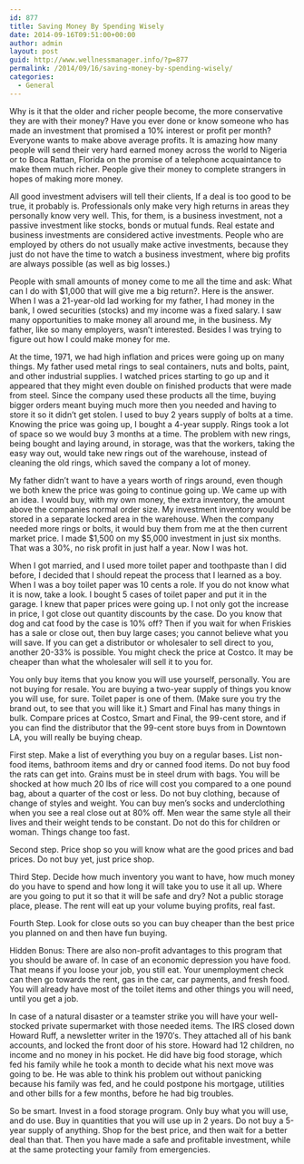 ```yaml
---
id: 877
title: Saving Money By Spending Wisely
date: 2014-09-16T09:51:00+00:00
author: admin
layout: post
guid: http://www.wellnessmanager.info/?p=877
permalink: /2014/09/16/saving-money-by-spending-wisely/
categories:
  - General
---
```

Why is it that the older and richer people become, the more conservative they are with their money? Have you ever done or know someone who has made an investment that promised a 10% interest or profit per month? Everyone wants to make above average profits. It is amazing how many people will send their very hard earned money across the world to Nigeria or to Boca Rattan, Florida on the promise of a telephone acquaintance to make them much richer. People give their money to complete strangers in hopes of making more money.

All good investment advisers will tell their clients, If a deal is too good to be true, it probably is. Professionals only make very high returns in areas they personally know very well. This, for them, is a business investment, not a passive investment like stocks, bonds or mutual funds. Real estate and business investments are considered active investments. People who are employed by others do not usually make active investments, because they just do not have the time to watch a business investment, where big profits are always possible (as well as big losses.)

People with small amounts of money come to me all the time and ask: What can I do with $1,000 that will give me a big return?. Here is the answer. When I was a 21-year-old lad working for my father, I had money in the bank, I owed securities (stocks) and my income was a fixed salary. I saw many opportunities to make money all around me, in the business. My father, like so many employers, wasn&#8217;t interested. Besides I was trying to figure out how I could make money for me.

At the time, 1971, we had high inflation and prices were going up on many things. My father used metal rings to seal containers, nuts and bolts, paint, and other industrial supplies. I watched prices starting to go up and it appeared that they might even double on finished products that were made from steel. Since the company used these products all the time, buying bigger orders meant buying much more then you needed and having to store it so it didn&#8217;t get stolen. I used to buy 2 years supply of bolts at a time. Knowing the price was going up, I bought a 4-year supply. Rings took a lot of space so we would buy 3 months at a time. The problem with new rings, being bought and laying around, in storage, was that the workers, taking the easy way out, would take new rings out of the warehouse, instead of cleaning the old rings, which saved the company a lot of money.

My father didn&#8217;t want to have a years worth of rings around, even though we both knew the price was going to continue going up. We came up with an idea. I would buy, with my own money, the extra inventory, the amount above the companies normal order size. My investment inventory would be stored in a separate locked area in the warehouse. When the company needed more rings or bolts, it would buy them from me at the then current market price. I made $1,500 on my $5,000 investment in just six months. That was a 30%, no risk profit in just half a year. Now I was hot.

When I got married, and I used more toilet paper and toothpaste than I did before, I decided that I should repeat the process that I learned as a boy. When I was a boy toilet paper was 10 cents a role. If you do not know what it is now, take a look. I bought 5 cases of toilet paper and put it in the garage. I knew that paper prices were going up. I not only got the increase in price, I got close out quantity discounts by the case. Do you know that dog and cat food by the case is 10% off? Then if you wait for when Friskies has a sale or close out, then buy large cases; you cannot believe what you will save. If you can get a distributor or wholesaler to sell direct to you, another 20-33% is possible. You might check the price at Costco. It may be cheaper than what the wholesaler will sell it to you for.

You only buy items that you know you will use yourself, personally. You are not buying for resale. You are buying a two-year supply of things you know you will use, for sure. Toilet paper is one of them. (Make sure you try the brand out, to see that you will like it.) Smart and Final has many things in bulk. Compare prices at Costco, Smart and Final, the 99-cent store, and if you can find the distributor that the 99-cent store buys from in Downtown LA, you will really be buying cheap.

First step. Make a list of everything you buy on a regular bases. List non-food items, bathroom items and dry or canned food items. Do not buy food the rats can get into. Grains must be in steel drum with bags. You will be shocked at how much 20 lbs of rice will cost you compared to a one pound bag, about a quarter of the cost or less. Do not buy clothing, because of change of styles and weight. You can buy men&#8217;s socks and underclothing when you see a real close out at 80% off. Men wear the same style all their lives and their weight tends to be constant. Do not do this for children or woman. Things change too fast.

Second step. Price shop so you will know what are the good prices and bad prices. Do not buy yet, just price shop.

Third Step. Decide how much inventory you want to have, how much money do you have to spend and how long it will take you to use it all up. Where are you going to put it so that it will be safe and dry? Not a public storage place, please. The rent will eat up your volume buying profits, real fast.

Fourth Step. Look for close outs so you can buy cheaper than the best price you planned on and then have fun buying.

Hidden Bonus: There are also non-profit advantages to this program that you should be aware of. In case of an economic depression you have food. That means if you loose your job, you still eat. Your unemployment check can then go towards the rent, gas in the car, car payments, and fresh food. You will already have most of the toilet items and other things you will need, until you get a job.

In case of a natural disaster or a teamster strike you will have your well-stocked private supermarket with those needed items. The IRS closed down Howard Ruff, a newsletter writer in the 1970&#8242;s. They attached all of his bank accounts, and locked the front door of his store. Howard had 12 children, no income and no money in his pocket. He did have big food storage, which fed his family while he took a month to decide what his next move was going to be. He was able to think his problem out without panicking because his family was fed, and he could postpone his mortgage, utilities and other bills for a few months, before he had big troubles.

So be smart. Invest in a food storage program. Only buy what you will use, and do use. Buy in quantities that you will use up in 2 years. Do not buy a 5-year supply of anything. Shop for the best price, and then wait for a better deal than that. Then you have made a safe and profitable investment, while at the same protecting your family from emergencies.